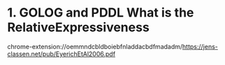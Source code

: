 # 1. GOLOG and PDDL  What is the RelativeExpressiveness

chrome-extension://oemmndcbldboiebfnladdacbdfmadadm/https://jens-classen.net/pub/EyerichEtAl2006.pdf



















